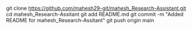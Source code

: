 git clone https://github.com/mahesh29-git/mahesh_Research-Assistant.git
cd mahesh_Research-Assitant
git add README.md
git commit -m "Added README for mahesh_Research-Assitant"
git push origin main
